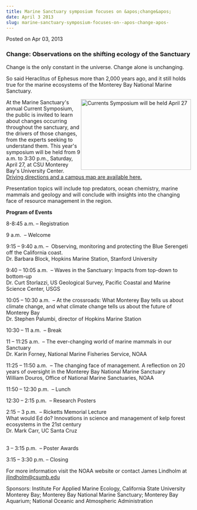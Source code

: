 ```yaml
---
title: Marine Sanctuary symposium focuses on &apos;change&apos;
date: April 3 2013
slug: marine-sanctuary-symposium-focuses-on--apos-change-apos-
---
```





<span class="date">Posted on Apr 03, 2013    </span>
<h3>Change: Observations on the shifting ecology of the
Sanctuary</h3>
<p>Change is the only constant in the universe. Change alone is
unchanging.</p>
<p>So said Heraclitus of Ephesus more than 2,000 years ago, and it
still holds true for the marine ecosystems of the Monterey Bay
National Marine Sanctuary.</p>
<p><img alt="Currents Symposium will be held April 27" src="http://news.csumb.edu/sites/default/files/65/attachments/news/images/for_currents_story.jpg" style="float:right; width:300px; height:193px">At the Marine
Sanctuary&apos;s annual Current Symposium, the public is invited to
learn about changes occurring throughout the sanctuary, and the
drivers of those changes, from the experts seeking to understand
them. This year&apos;s symposium will be held from 9 a.m. to 3:30 p.m.,
Saturday, April 27, at CSU Monterey Bay&apos;s University Center.
<a href="http://csumb.edu/map" rel="nofollow">Driving directions
and a campus map are available here.</a></img></p>
<p>Presentation topics will include top predators, ocean chemistry,
marine mammals and geology and will conclude with insights into the
changing face of resource management in the region.</p>
<p><strong>Program of Events</strong></p>
<p>8-8:45 a.m. &#x2013; Registration</p>
<p>9 a.m. &#x2028;&#x2013; Welcome</p>
<p>9:15 &#x2013; 9:40 a.m. &#x2013; &#x2028;Observing, monitoring and protecting the
Blue Serengeti off the California coast.<br>
Dr. Barbara Block, Hopkins Marine Station, Stanford University</br></p>
<p>9:40 &#x2013; 10:05 a.m. &#x2028;&#x2013; Waves in the Sanctuary: Impacts from
top-down to bottom-up<br>
Dr. Curt Storlazzi, US Geological Survey, Pacific Coastal and
Marine Science Center, USGS</br></p>
<p>10:05 &#x2013; 10:30 a.m. &#x2028;&#x2013; At the crossroads: What Monterey Bay tells
us about climate change, and what climate change tells us about the
future of Monterey Bay<br>
Dr. Stephen Palumbi, director of Hopkins Marine Station</br></p>
<p>10:30 &#x2013; 11 a.m. &#x2028;&#x2013; Break</p>
<p>11 &#x2013; 11:25 a.m. &#x2028;&#x2013; The ever-changing world of marine mammals in
our Sanctuary<br>
Dr. Karin Forney, National Marine Fisheries Service, NOAA</br></p>
<p>11:25 &#x2013; 11:50 a.m. &#x2028;&#x2013; The changing face of management. A
reflection on 20 years of oversight in the Monterey Bay National
Marine Sanctuary<br>
William Douros, Office of National Marine Sanctuaries, NOAA</br></p>
<p>11:50 &#x2013; 12:30 p.m. &#x2028;&#x2013; Lunch</p>
<p>12:30 &#x2013; 2:15 p.m. &#x2028;&#x2013; Research Posters</p>
<p>2:15 &#x2013; 3 p.m. &#x2028;&#x2013; Ricketts Memorial Lecture&#x2028;<br>
What would Ed do? Innovations in science and management of kelp
forest ecosystems in the 21st century<br>
Dr. Mark Carr, UC Santa Cruz</br></br></p>
<p>3 &#x2013; 3:15 p.m. &#x2028;&#x2013; Poster Awards</p>
<p>3:15 &#x2013; 3:30 p.m. &#x2013; Closing</p>
<p>For more information visit the NOAA website or contact James
Lindholm at <a href="mailto:jlindholm@csumb.edu">jlindholm@csumb.edu</a></p>
<p>Sponsors: Institute For Applied Marine Ecology, California State
University Monterey Bay; Monterey Bay National Marine Sanctuary;
Monterey Bay Aquarium; National Oceanic and Atmospheric
Administration</p>





